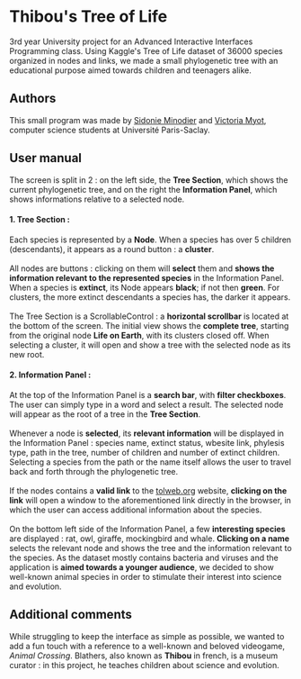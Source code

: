 
# Thibou's Tree of Life

3rd year University project for an Advanced Interactive Interfaces Programming class. Using Kaggle's Tree of Life dataset of 36000 species organized in nodes and links, we made a small phylogenetic tree with an educational purpose aimed towards children and teenagers alike.

## Authors

This small program was made by [Sidonie Minodier](https://github.com/shidowe) and [Victoria Myot](https://github.com/vmfmyot), computer science students at Université Paris-Saclay.
## User manual

The screen is split in 2 : on the left side, the **Tree Section**, which shows the current phylogenetic tree, and on the right the **Information Panel**, which shows informations relative to a selected node.

#### **1. Tree Section :**

Each species is represented by a **Node**. When a species has over 5 children (descendants), it appears as a round button : a **cluster**.\
\
All nodes are buttons : clicking on them will **select** them and **shows the information relevant to the represented species** in the Information Panel. When a species is **extinct**, its Node appears **black**; if not then **green**. For clusters, the more extinct descendants a species has, the darker it appears.\
\
The Tree Section is a ScrollableControl : a **horizontal scrollbar** is located at the bottom of the screen. The initial view shows the **complete tree**, starting from the original node **Life on Earth**, with its clusters closed off. When selecting a cluster, it will open and show a tree with the selected node as its new root.


#### **2. Information Panel :**

At the top of the Information Panel is a **search bar**, with **filter checkboxes**. The user can simply type in a word and select a result. The selected node will appear as the root of a tree in the **Tree Section**.\
\
Whenever a node is **selected**, its **relevant information** will be displayed in the Information Panel : species name, extinct status, wbesite link, phylesis type, path in the tree, number of children and number of extinct children. Selecting a species from the path or the name itself allows the user to travel back and forth through the phylogenetic tree.\
\
If the nodes contains a **valid link** to the [tolweb.org](tolweb.org) website, **clicking on the link** will open a window to the aforementioned link directly in the browser, in which the user can access additional information about the species.\
\
On the bottom left side of the Information Panel, a few **interesting species** are displayed : rat, owl, giraffe, mockingbird and whale. **Clicking on a name** selects the relevant node and shows the tree and the information relevant to the species. As the dataset mostly contains bacteria and viruses and the application is **aimed towards a younger audience**, we decided to show well-known animal species in order to stimulate their interest into science and evolution.
## Additional comments

While struggling to keep the interface as simple as possible, we wanted to add a fun touch with a reference to a well-known and beloved videogame, *Animal Crossing*. Blathers, also known as **Thibou** in french, is a museum curator : in this project, he teaches children about science and evolution.
